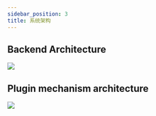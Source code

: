 ```yaml
---
sidebar_position: 3
title: 系统架构
---
```


## Backend Architecture

![](/img/architecture/backend.excalidraw.svg)

## Plugin mechanism architecture

![](/img/architecture/plugin.excalidraw.svg)
